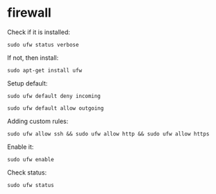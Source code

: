 # firewall

Check if it is installed:

    sudo ufw status verbose

If not, then install:

    sudo apt-get install ufw

Setup default:

    sudo ufw default deny incoming

    sudo ufw default allow outgoing

Adding custom rules:

    sudo ufw allow ssh && sudo ufw allow http && sudo ufw allow https

Enable it:

    sudo ufw enable

Check status:

    sudo ufw status